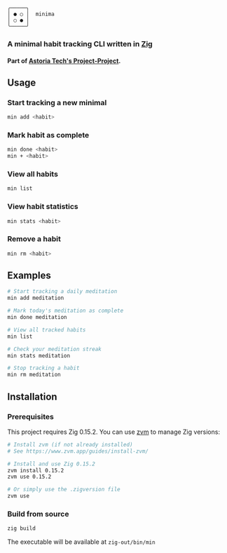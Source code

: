     ╭─────╮
    │ ● ○ │  minima
    │ ○ ● │
    ╰─────╯

### A minimal habit tracking CLI written in [Zig](https://ziglang.org/)
#### Part of [Astoria Tech's Project-Project](https://astoria.app/project-project/).

## Usage

### Start tracking a new minimal
```bash
min add <habit>
```

### Mark habit as complete
```bash
min done <habit>
min + <habit>
```

### View all habits
```bash
min list
```

### View habit statistics
```bash
min stats <habit>
```

### Remove a habit
```bash
min rm <habit>
```

## Examples

```bash
# Start tracking a daily meditation
min add meditation

# Mark today's meditation as complete
min done meditation

# View all tracked habits
min list

# Check your meditation streak
min stats meditation

# Stop tracking a habit
min rm meditation
```

## Installation

### Prerequisites

This project requires Zig 0.15.2. You can use [zvm](https://www.zvm.app/) to manage Zig versions:

```bash
# Install zvm (if not already installed)
# See https://www.zvm.app/guides/install-zvm/

# Install and use Zig 0.15.2
zvm install 0.15.2
zvm use 0.15.2

# Or simply use the .zigversion file
zvm use
```

### Build from source

```bash
zig build
```

The executable will be available at `zig-out/bin/min`
